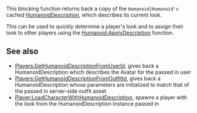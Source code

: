 This blocking function returns back a copy of the `Humanoid|Humanoid's` cached [HumanoidDescription](https://developer.roblox.com/en-us/api-reference/class/HumanoidDescription), which describes its current look.

This can be used to quickly determine a player's look and to assign their look to other players using the [Humanoid:ApplyDescription](https://developer.roblox.com/en-us/api-reference/function/Humanoid/ApplyDescription) function.

See also
--------

*   [Players:GetHumanoidDescriptionFromUserId](https://developer.roblox.com/en-us/api-reference/function/Players/GetHumanoidDescriptionFromUserId), gives back a HumanoidDescription which describes the Avatar for the passed in user
*   [Players:GetHumanoidDescriptionFromOutfitId](https://developer.roblox.com/en-us/api-reference/function/Players/GetHumanoidDescriptionFromOutfitId), gives back a HumanoidDescription whose parameters are initialized to match that of the passed in server-side outfit asset
*   [Player:LoadCharacterWithHumanoidDescription](https://developer.roblox.com/en-us/api-reference/function/Player/LoadCharacterWithHumanoidDescription), spawns a player with the look from the HumanoidDescription Instance passed in